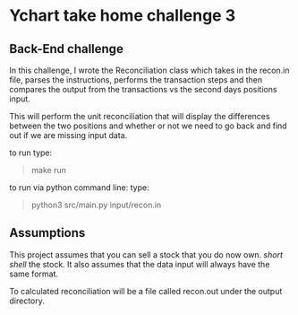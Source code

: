 # Ychart take home challenge 3

## Back-End challenge

In this challenge, I wrote the Reconciliation class which takes in the recon.in file, parses the instructions, performs
the transaction steps and then compares the output from the transactions vs the second days positions input.

This will perform the unit reconciliation that will display the differences between the two positions and whether or not
we need to go back and find out if we are missing input data.

to run type:

> make run

to run via python command line:
type:

> python3 src/main.py input/recon.in

## Assumptions

This project assumes that you can sell a stock that you do now own. _short shell_ the stock.
It also assumes that the data input will always have the same format.

To calculated reconciliation will be a file called recon.out under the output directory.
